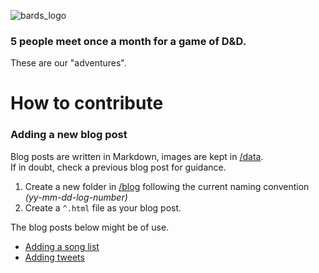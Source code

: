 ![bards_logo](https://cloud.githubusercontent.com/assets/1515961/24837058/46d6bac2-1d23-11e7-92a1-15ef9f92dd93.png)

### 5 people meet once a month for a game of D&D.
These are our "adventures".

# How to contribute
### Adding a new blog post

Blog posts are written in Markdown, images are kept in [/data](https://github.com/notshi/bards/tree/master/plated/source/data).  
If in doubt, check a previous blog post for guidance.

1. Create a new folder in [/blog](https://github.com/notshi/bards/tree/master/plated/source/blog) following the current naming convention _(yy-mm-dd-log-number)_
2. Create a ```^.html``` file as your blog post.

The blog posts below might be of use.

- [Adding a song list](https://github.com/notshi/bards/blob/master/plated/source/blog/2015-07-19-log-07/%5E.html)
- [Adding tweets](https://github.com/notshi/bards/blob/master/plated/source/blog/2017-01-29-log-13/%5E.html)
